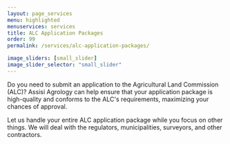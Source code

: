 ```yaml
---
layout: page_services
menu: highlighted
menuservices: services
title: ALC Application Packages
order: 99
permalink: /services/alc-application-packages/

image_sliders: [small_slider]
image_slider_selector: "small_slider"
---
```


Do you need to submit an application to the Agricultural Land Commission (ALC)? Assisi Agrology can help ensure that your application package is high-quality and conforms to the ALC's requirements, maximizing your chances of approval. 

Let us handle your entire ALC application package while you focus on other things. We will deal with the regulators, municipalities, surveyors, and other contractors.

